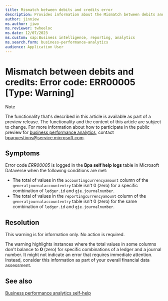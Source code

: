 ```yaml
---
title: Mismatch between debits and credits error
description: Provides information about the Mismatch between debits and credits error (error code ERR00005) in business performance analytics in Microsoft Dynamics 365 Finance.
author: jinniew
ms.author: jiwo
ms.reviewer: twheeloc 
ms.date: 12/07/2023
ms.custom: sap:Business intelligence, reporting, analytics
ms.search.form: business-performance-analytics
audience: Application User
---
```

# Mismatch between debits and credits: Error code: ERR00005 [Type: Warning]

> [!NOTE]
> The functionality that's described in this article is available as part of a preview release. The functionality and the content of this article are subject to change. For more information about how to participate in the public preview for [business performance analytics](/dynamics365/finance/business-performance-analytics/business-performance-analytics-home-page), contact <bpaquestions@service.microsoft.com>.

## Symptoms

Error code *ERR00005* is logged in the **Bpa self help logs** table in Microsoft Dataverse when the following conditions are met:

- The total of values in the `accountingcurrencyamount` column of the `generaljournalaccountentry` table isn't 0 (zero) for a specific combination of `ledger.id` and `gje.journalnumber`.
- The total of values in the `reportingcurrencyamount` column of the `generaljournalaccountentry` table isn't 0 (zero) for the same combination of `ledger.id` and `gje.journalnumber`.

## Resolution

This warning is for information only. No action is required.

The warning highlights instances where the total values in some columns don't balance to **0** (zero) for specific combinations of a ledger and a journal number. It might not indicate an error that requires immediate attention. Instead, consider this information as part of your overall financial data assessment.

## See also

[Business performance analytics self-help](business-performance-analytics-self-help-overview.md)
